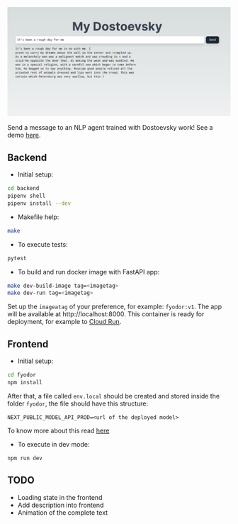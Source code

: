 <p align="center">
  <a href="https://my-dostoyevsky.vercel.app/" ><img src="app.png" alt="FastAPI"></a>
</p>

Send a message to an NLP agent trained with Dostoevsky work! See a demo [here](https://my-dostoyevsky.vercel.app/).

## Backend
- Initial setup:
```bash
cd backend
pipenv shell
pipenv install --dev
```

- Makefile help:
```bash
make
```

- To execute tests:
```bash
pytest
```

- To build and run docker image with FastAPI app:
```bash
make dev-build-image tag=<imagetag>
make dev-run tag=<imagetag>
```
Set up the `imageatag` of your preference, for example: `fyodor:v1`. The app will be available at http://localhost:8000. This container is ready for deployment, for example to [Cloud Run](https://cloud.google.com/run?hl=es-419).

## Frontend

- Initial setup:
```bash
cd fyodor
npm install
```

After that, a file called `env.local` should be created and stored inside the folder `fyodor`, the file should have this structure:

```
NEXT_PUBLIC_MODEL_API_PROD=<url of the deployed model>
```

To know more about this read [here](https://nextjs.org/docs/pages/building-your-application/configuring/environment-variables)

- To execute in dev mode:
```bash
npm run dev
```

## TODO
- Loading state in the frontend
- Add description into frontend
- Animation of the complete text
